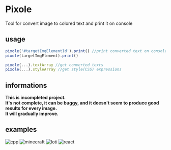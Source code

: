 # Pixole
Tool for convert image to colored text and print it on console


## usage

```javascript
pixole('#targetImgElementId').print() //print converted text on console
pixole(targetImgElement).print() 

pixole(...).textArray //get converted texts
pixole(...).styleArray //get style(CSS) expressions
```
## informations
**This is incompleted project.   
It's not complete, it can be buggy, and it doesn't seem to produce good results for every image.   
It will gradually improve.**

## examples
![cpp](https://user-images.githubusercontent.com/34784356/101198649-200b9380-36a7-11eb-9721-dc9600581fff.png)
![minecraft](https://user-images.githubusercontent.com/34784356/101198673-2d288280-36a7-11eb-9dea-27e332786a88.png)
![loti](https://user-images.githubusercontent.com/34784356/101198702-3580bd80-36a7-11eb-85a0-0682046039ea.png)
![react](https://user-images.githubusercontent.com/34784356/101198738-43364300-36a7-11eb-8af2-f2bb2a73744d.png)

